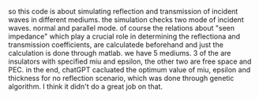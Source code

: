 so this code is about simulating reflection and transmission of incident waves in different mediums. the simulation checks two mode of incident waves. normal and parallel mode. of course the relations about "seen impedance"
which play a crucial role in determining the reflectiona and transmission coefficients, are calculatede beforehand and just the calculation is done through matlab. we have 5 mediums. 3 of the are insulators with 
specified miu and epsilon, the other two are free space and PEC. 
in the end, chatGPT cacluated the optimum value of miu, epsilon and thickness for no reflection scenario, which was done through genetic algorithm. I think it didn't do a great job on that. 
